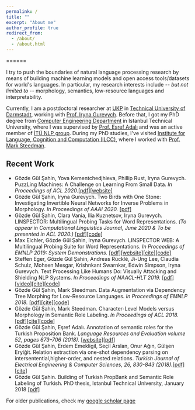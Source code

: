 ```yaml
---
permalink: /
title: ""
excerpt: "About me"
author_profile: true
redirect_from: 
  - /about/
  - /about.html
---
```

======

I try to push the boundaries of natural language processing research by means of building machine learning models and open access tools/datasets for world's languages. In particular, my research interests include -- _but not limited to_ -- morphology, semantics, low-resource languages and interpretability.


Currently, I am a postdoctoral researcher at [UKP](https://www.informatik.tu-darmstadt.de/ukp/ukp_home/index.en.jsp) in [Technical University of Darmstadt](https://www.tu-darmstadt.de/index.en.jsp), working with [Prof. Iryna Gurevych](https://www.informatik.tu-darmstadt.de/ukp/ukp_home/staff_ukp/prof_dr_iryna_gurevych/index.en.jsp). Before that, I got my PhD degree from [Computer Engineering Department](http://www.cs.itu.edu.tr/en/homepage) in Istanbul Technical University, where I was supervised by [Prof. Eşref Adalı](http://adalı.com/?page_id=4221&lang=en) and was an active member of [İTÜ NLP group](https://nlp.itu.edu.tr/). During my PhD studies, I've visited [Institute for Language, Cognition and Computation (ILCC)](http://web.inf.ed.ac.uk/ilcc), where I worked with [Prof. Mark Steedman](http://homepages.inf.ed.ac.uk/steedman/).     

## Recent Work
* Gözde Gül Şahin, Yova Kementchedjhieva, Phillip Rust, Iryna Gurevych. PuzzLing Machines: A Challenge on Learning From Small Data. _In Proceedings of ACL 2020._[[pdf]](https://www.aclweb.org/anthology/2020.acl-main.115.pdf)[[website]](https://ukplab.github.io/PuzzLing-Machines/)
* Gözde Gül Şahin, Iryna Gurevych. Two Birds with One Stone: Investigating Invertible Neural Networks for Inverse Problems in Morphology. _In Proceedings of AAAI 2020._
[[pdf]](https://aaai.org/ojs/index.php/AAAI/article/view/6286/6142)
* Gözde Gül Şahin, Clara Vania, Ilia Kuznetsov, Iryna Gurevych. LINSPECTOR: Multilingual Probing Tasks for Word Representations. _(To appear in Computational Linguistics Journal, June 2020 & To be presented in ACL 2020.)_
[[pdf]](https://arxiv.org/pdf/1903.09442.pdf)[[code]](https://github.com/UKPLab/linspector)
* Max Eichler, Gözde Gül Şahin, Iryna Gurevych. LINSPECTOR WEB: A Multilingual Probing Suite for Word Representations. _In Proceedings of EMNLP 2019: System Demonstrations._ 
[[pdf]](https://www.aclweb.org/anthology/D19-3022.pdf)[[website]](https://linspector.ukp.informatik.tu-darmstadt.de/)[[cite]](https://www.aclweb.org/anthology/D19-3022.bib)[[code]](https://github.com/UKPLab/linspector-web)
* Steffen Eger, Gözde Gül Şahin, Andreas Rücklé, Ji-Ung Lee, Claudia Schulz, Mohsen Mesgar, Krishnkant Swarnkar, Edwin Simpson, Iryna Gurevych. Text Processing Like Humans Do: Visually Attacking and Shielding NLP Systems. _In Proceedings of NAACL-HLT 2019._
[[pdf]](https://www.aclweb.org/anthology/N19-1165.pdf)[[video]](https://vimeo.com/364693490)[[cite]](https://www.aclweb.org/anthology/N19-1165.bib)[[code]](https://github.com/UKPLab/naacl2019-like-humans-visual-attacks)
* Gözde Gül Şahin, Mark Steedman. Data Augmentation via Dependency Tree Morphing for Low-Resource Languages. _In Proceedings of EMNLP 2018._
[[pdf]](https://www.aclweb.org/anthology/D18-1545)[[cite]](https://www.aclweb.org/anthology/D18-1545.bib)[[code]](https://github.com/gozdesahin/crop-rotate-augment)
* Gözde Gül Şahin, Mark Steedman. Character-Level Models versus Morphology in Semantic Role Labeling. _In Proceedings of ACL 2018._
[[pdf]](https://www.aclweb.org/anthology/P18-1036.pdf)[[cite]](https://www.aclweb.org/anthology/P18-1036.bib)[[code]](https://github.com/gozdesahin/Subword_Semantic_Role_Labeling)
* Gözde Gül Şahin, Eşref Adalı. Annotation of semantic roles for the Turkish Proposition Bank. _Language Resources and Evaluation volume 52, pages 673–706 (2018)._ 
[[website]](https://turkishpropbank.github.io/)[[pdf]](https://link.springer.com/article/10.1007/s10579-017-9390-y)
* Gözde Gül Şahin, Erdem Emekligil, Seçil Arslan, Onur Ağın, Gülşen Eryiğit. Relation extraction via one-shot dependency parsing on intersentential,higher-order, and nested relations. _Turkish Journal of Electrical Engineering & Computer Sciences, 26, 830-843 (2018)._[[pdf]](http://journals.tubitak.gov.tr/elektrik/issues/elk-18-26-2/elk-26-2-17-1703-108.pdf)[[cite]](https://scholar.googleusercontent.com/scholar.bib?q=info:IoaMWWsKmDsJ:scholar.google.com/&output=citation&scisdr=CgXcvYfiEOudsrl-Euw:AAGBfm0AAAAAXmZ7Cuyif32KZiM9GPBnH2rOc1Cgk059&scisig=AAGBfm0AAAAAXmZ7CuxD8Sy9GfjMZLAbIk43MxXMcd63&scisf=4&ct=citation&cd=-1&hl=tr&scfhb=1)
* Gözde Gül Şahin. Building of Turkish PropBank and Semantic Role Labeling of Turkish. PhD thesis, Istanbul Technical University, January 2018
[[pdf]](/files/phd_thesis.pdf)

For older publications, check my [google scholar page](https://scholar.google.com.tr/citations?hl=tr&user=KdpjpPkAAAAJ&view_op=list_works&sortby=pubdate)


